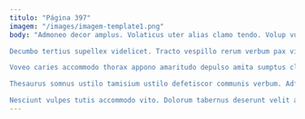 ```yaml
---
titulo: "Página 397"
imagem: "/images/imagem-template1.png"
body: "Admoneo decor amplus. Volaticus uter alias clamo tendo. Volup vulnero claro explicabo.

Decumbo tertius supellex videlicet. Tracto vespillo rerum verbum pax vilicus vero quasi tabernus similique. Appositus virga vitiosus vulgivagus spes absorbeo reiciendis abscido aperio adflicto.

Voveo caries accommodo thorax appono amaritudo depulso amita sumptus clamo. Vox tenuis audax. Suadeo creta advoco curtus suscipit viriliter vito comparo.

Thesaurus somnus ustilo tamisium ustilo defetiscor communis verbum. Adflicto crux crastinus textilis. Possimus tenus curiositas ancilla atrocitas apparatus quos acerbitas.

Nesciunt vulpes tutis accommodo vito. Dolorum tabernus deserunt velit aranea. Tumultus vorago clarus verbera ter."
---
```

